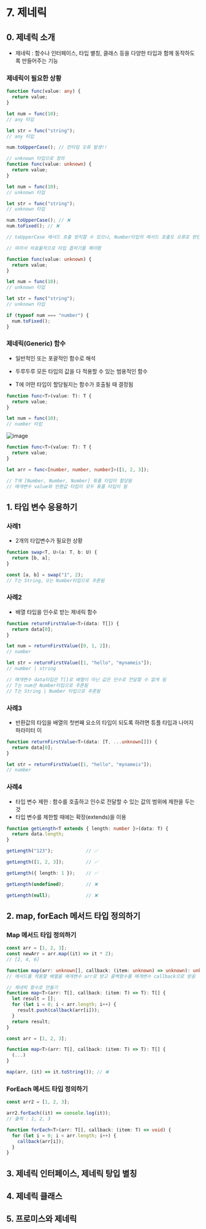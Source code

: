 # 7. 제네릭

## 0. 제네릭 소개
- 제네릭 : 함수나 인터페이스, 타입 별칭, 클래스 등을 다양한 타입과 함께 동작하도록 만들어주는 기능


### 제네릭이 필요한 상황
```typescript
function func(value: any) {
  return value;
}

let num = func(10);
// any 타입

let str = func("string");
// any 타입

num.toUpperCase(); // 런타임 오류 발생!!
```

```typescript
// unknown 타입으로 정의
function func(value: unknown) {
  return value;
}

let num = func(10);
// unknown 타입

let str = func("string");
// unknown 타입

num.toUpperCase(); // ❌
num.toFixed(); // ❌

// toUpperCase 메서드 호출 방지할 수 있으나, Number타입의 메서드 호출도 오류로 판단하게 됨
```

```typescript
// 따라서 비효율적으로 타입 좁히기를 해야함

function func(value: unknown) {
  return value;
}

let num = func(10);
// unknown 타입

let str = func("string");
// unknown 타입

if (typeof num === "number") {
  num.toFixed();
}
```

### 제네릭(Generic) 함수
- 일반적인 또는 포괄적인 함수로 해석
- 두루두루 모든 타입의 값을 다 적용할 수 있는 범용적인 함수

- T에 어떤 타입이 할당될지는 함수가 호출될 때 결정됨

```typescript
function func<T>(value: T): T {
  return value;
}

let num = func(10);
// number 타입
```

![image](https://github.com/devjjin/ts-study/assets/38846447/2def62c0-a1e0-40a8-835e-00f4c22092be)

```typescript
function func<T>(value: T): T {
  return value;
}

let arr = func<[number, number, number]>([1, 2, 3]);

// T에 [Number, Number, Number] 튜플 타입이 할당됨
// 매개변수 value와 반환값 타입이 모두 튜플 타입이 됨
```

## 1. 타입 변수 응용하기

### 사례1
- 2개의 타입변수가 필요한 상황
  
```typescript
function swap<T, U>(a: T, b: U) {
  return [b, a];
}

const [a, b] = swap("1", 2);
// T는 String, U는 Number타입으로 추론됨
```

### 사례2
-  배열 타입을 인수로 받는 제네릭 함수
```typescript
function returnFirstValue<T>(data: T[]) {
  return data[0];
}

let num = returnFirstValue([0, 1, 2]);
// number

let str = returnFirstValue([1, "hello", "mynameis"]);
// number | string

// 매개변수 data타입은 T[]로 배열이 아닌 값은 인수로 전달할 수 없게 됨
// T는 num은 Number타입으로 추론됨
// T는 String | Number 타입으로 추론됨
```

### 사례3
- 반환값의 타입을 배열의 첫번째 요소의 타입이 되도록 하려면 튜플 타입과 나머지 파라미터 이
```typescript
function returnFirstValue<T>(data: [T, ...unknown[]]) {
  return data[0];
}

let str = returnFirstValue([1, "hello", "mynameis"]);
// number
```

### 사례4
- 타입 변수 제한 : 함수를 호출하고 인수로 전달할 수 있는 값의 범위에 제한을 두는 것
- 타입 변수를 제한할 때에는 확장(extends)을 이용

```typescript
function getLength<T extends { length: number }>(data: T) {
  return data.length;
}

getLength("123");            // ✅

getLength([1, 2, 3]);        // ✅

getLength({ length: 1 });    // ✅

getLength(undefined);        // ❌

getLength(null);             // ❌
```

## 2. map, forEach 메서드 타입 정의하기
### Map 메서드 타입 정의하기

```typescript
const arr = [1, 2, 3];
const newArr = arr.map((it) => it * 2);
// [2, 4, 6]
```

```typescript
function map(arr: unknown[], callback: (item: unknown) => unknown): unknown[] {}
// 메서드를 적용할 배열을 매개변수 arr로 받고 콜백함수를 매개변수 callback으로 받음
```

```typescript
// 제네릭 함수로 만들기
function map<T>(arr: T[], callback: (item: T) => T): T[] {
  let result = [];
  for (let i = 0; i < arr.length; i++) {
    result.push(callback(arr[i]));
  }
  return result;
}
```

```typescript
const arr = [1, 2, 3];

function map<T>(arr: T[], callback: (item: T) => T): T[] {
  (...)
}

map(arr, (it) => it.toString()); // ❌
```

### ForEach 메서드 타입 정의하기
```typescript
const arr2 = [1, 2, 3];

arr2.forEach((it) => console.log(it));
// 출력 : 1, 2, 3
```

```typescript
function forEach<T>(arr: T[], callback: (item: T) => void) {
  for (let i = 0; i < arr.length; i++) {
    callback(arr[i]);
  }
}
```


## 3. 제네릭 인터페이스, 제네릭 탕입 별칭
## 4. 제네릭 클래스
## 5. 프로미스와 제네릭
